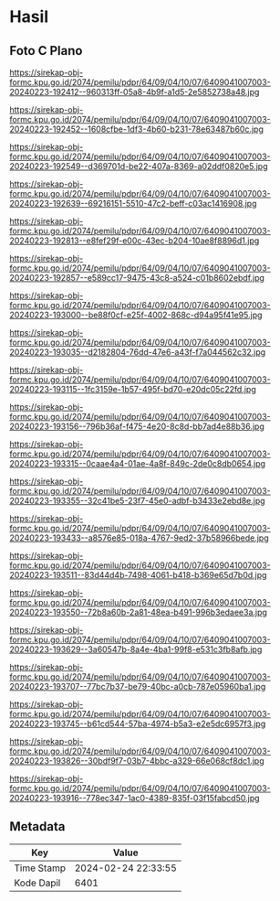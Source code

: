 # Hasil

## Foto C Plano

https://sirekap-obj-formc.kpu.go.id/2074/pemilu/pdpr/64/09/04/10/07/6409041007003-20240223-192412--960313ff-05a8-4b9f-a1d5-2e5852738a48.jpg

https://sirekap-obj-formc.kpu.go.id/2074/pemilu/pdpr/64/09/04/10/07/6409041007003-20240223-192452--1608cfbe-1df3-4b60-b231-78e63487b60c.jpg

https://sirekap-obj-formc.kpu.go.id/2074/pemilu/pdpr/64/09/04/10/07/6409041007003-20240223-192549--d369701d-be22-407a-8369-a02ddf0820e5.jpg

https://sirekap-obj-formc.kpu.go.id/2074/pemilu/pdpr/64/09/04/10/07/6409041007003-20240223-192639--69216151-5510-47c2-beff-c03ac1416908.jpg

https://sirekap-obj-formc.kpu.go.id/2074/pemilu/pdpr/64/09/04/10/07/6409041007003-20240223-192813--e8fef29f-e00c-43ec-b204-10ae8f8896d1.jpg

https://sirekap-obj-formc.kpu.go.id/2074/pemilu/pdpr/64/09/04/10/07/6409041007003-20240223-192857--e589cc17-9475-43c8-a524-c01b8602ebdf.jpg

https://sirekap-obj-formc.kpu.go.id/2074/pemilu/pdpr/64/09/04/10/07/6409041007003-20240223-193000--be88f0cf-e25f-4002-868c-d94a95f41e95.jpg

https://sirekap-obj-formc.kpu.go.id/2074/pemilu/pdpr/64/09/04/10/07/6409041007003-20240223-193035--d2182804-76dd-47e6-a43f-f7a044562c32.jpg

https://sirekap-obj-formc.kpu.go.id/2074/pemilu/pdpr/64/09/04/10/07/6409041007003-20240223-193115--1fc3159e-1b57-495f-bd70-e20dc05c22fd.jpg

https://sirekap-obj-formc.kpu.go.id/2074/pemilu/pdpr/64/09/04/10/07/6409041007003-20240223-193156--796b36af-f475-4e20-8c8d-bb7ad4e88b36.jpg

https://sirekap-obj-formc.kpu.go.id/2074/pemilu/pdpr/64/09/04/10/07/6409041007003-20240223-193315--0caae4a4-01ae-4a8f-849c-2de0c8db0654.jpg

https://sirekap-obj-formc.kpu.go.id/2074/pemilu/pdpr/64/09/04/10/07/6409041007003-20240223-193355--32c41be5-23f7-45e0-adbf-b3433e2ebd8e.jpg

https://sirekap-obj-formc.kpu.go.id/2074/pemilu/pdpr/64/09/04/10/07/6409041007003-20240223-193433--a8576e85-018a-4767-9ed2-37b58966bede.jpg

https://sirekap-obj-formc.kpu.go.id/2074/pemilu/pdpr/64/09/04/10/07/6409041007003-20240223-193511--83d44d4b-7498-4061-b418-b369e65d7b0d.jpg

https://sirekap-obj-formc.kpu.go.id/2074/pemilu/pdpr/64/09/04/10/07/6409041007003-20240223-193550--72b8a60b-2a81-48ea-b491-996b3edaee3a.jpg

https://sirekap-obj-formc.kpu.go.id/2074/pemilu/pdpr/64/09/04/10/07/6409041007003-20240223-193629--3a60547b-8a4e-4ba1-99f8-e531c3fb8afb.jpg

https://sirekap-obj-formc.kpu.go.id/2074/pemilu/pdpr/64/09/04/10/07/6409041007003-20240223-193707--77bc7b37-be79-40bc-a0cb-787e05960ba1.jpg

https://sirekap-obj-formc.kpu.go.id/2074/pemilu/pdpr/64/09/04/10/07/6409041007003-20240223-193745--b61cd544-57ba-4974-b5a3-e2e5dc6957f3.jpg

https://sirekap-obj-formc.kpu.go.id/2074/pemilu/pdpr/64/09/04/10/07/6409041007003-20240223-193826--30bdf9f7-03b7-4bbc-a329-66e068cf8dc1.jpg

https://sirekap-obj-formc.kpu.go.id/2074/pemilu/pdpr/64/09/04/10/07/6409041007003-20240223-193916--778ec347-1ac0-4389-835f-03f15fabcd50.jpg


## Metadata

| Key        | Value               |
| ---------- | ------------------- |
| Time Stamp | 2024-02-24 22:33:55 |
| Kode Dapil | 6401                |



